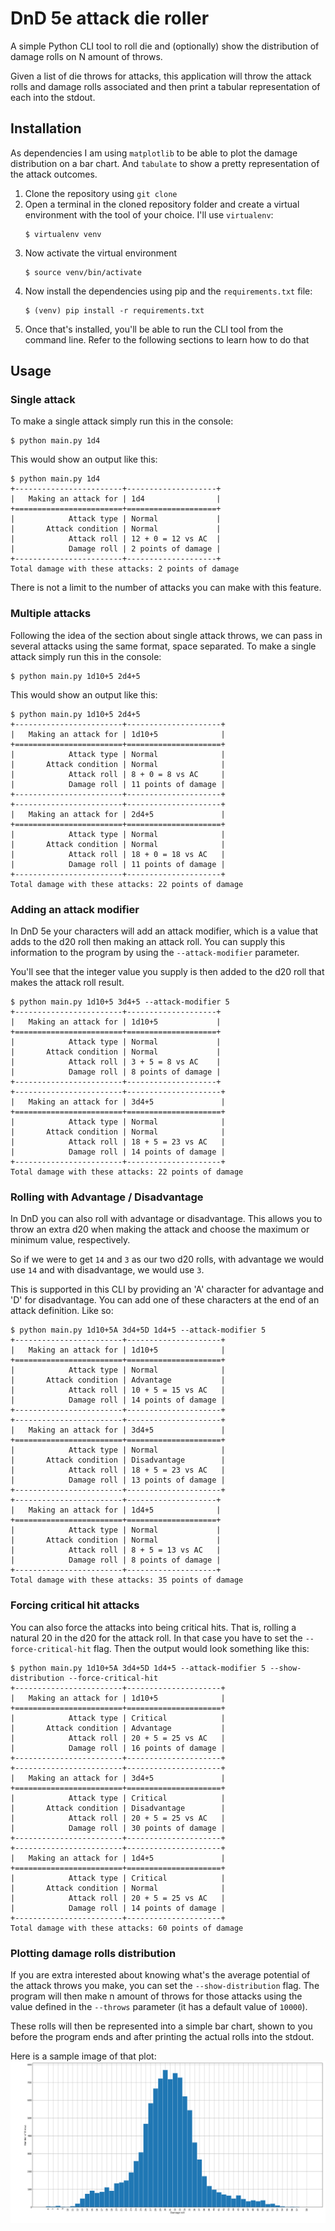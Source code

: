 # DnD 5e attack die roller
A simple Python CLI tool to roll die and (optionally) show the distribution of damage rolls on N amount of throws.

Given a list of die throws for attacks, this application will throw the attack rolls and damage rolls associated and then print a tabular representation of each into the stdout.

## Installation
As dependencies I am using `matplotlib` to be able to plot the damage distribution on a bar chart. And `tabulate` to show a pretty representation of the attack outcomes.

1. Clone the repository using `git clone`
2. Open a terminal in the cloned repository folder and create a virtual environment with the tool of your choice. I'll use `virtualenv`:
    ```shell
    $ virtualenv venv
    ```
3. Now activate the virtual environment
    ```shell
    $ source venv/bin/activate
    ```
4. Now install the dependencies using pip and the `requirements.txt` file:
    ```shell
    $ (venv) pip install -r requirements.txt
    ```
5. Once that's installed, you'll be able to run the CLI tool from the command line. Refer to the following sections to learn how to do that

## Usage
### Single attack
To make a single attack simply run this in the console:

```shell
$ python main.py 1d4
```

This would show an output like this:

```shell
$ python main.py 1d4
+------------------------+--------------------+
|   Making an attack for | 1d4                |
+========================+====================+
|            Attack type | Normal             |
|       Attack condition | Normal             |
|            Attack roll | 12 + 0 = 12 vs AC  |
|            Damage roll | 2 points of damage |
+------------------------+--------------------+
Total damage with these attacks: 2 points of damage
```

There is not a limit to the number of attacks you can make with this feature.

### Multiple attacks
Following the idea of the section about single attack throws, we can pass in several attacks using the same format, space separated.
To make a single attack simply run this in the console:

```shell
$ python main.py 1d10+5 2d4+5
```

This would show an output like this:

```shell
$ python main.py 1d10+5 2d4+5
+------------------------+---------------------+
|   Making an attack for | 1d10+5              |
+========================+=====================+
|            Attack type | Normal              |
|       Attack condition | Normal              |
|            Attack roll | 8 + 0 = 8 vs AC     |
|            Damage roll | 11 points of damage |
+------------------------+---------------------+
+------------------------+---------------------+
|   Making an attack for | 2d4+5               |
+========================+=====================+
|            Attack type | Normal              |
|       Attack condition | Normal              |
|            Attack roll | 18 + 0 = 18 vs AC   |
|            Damage roll | 11 points of damage |
+------------------------+---------------------+
Total damage with these attacks: 22 points of damage
```

### Adding an attack modifier
In DnD 5e your characters will add an attack modifier, which is a value that adds to the d20 roll then making an attack roll. You can supply this information to the program by using the `--attack-modifier` parameter.

You'll see that the integer value you supply is then added to the d20 roll that makes the attack roll result.

```shell
$ python main.py 1d10+5 3d4+5 --attack-modifier 5
+------------------------+--------------------+
|   Making an attack for | 1d10+5             |
+========================+====================+
|            Attack type | Normal             |
|       Attack condition | Normal             |
|            Attack roll | 3 + 5 = 8 vs AC    |
|            Damage roll | 8 points of damage |
+------------------------+--------------------+
+------------------------+---------------------+
|   Making an attack for | 3d4+5               |
+========================+=====================+
|            Attack type | Normal              |
|       Attack condition | Normal              |
|            Attack roll | 18 + 5 = 23 vs AC   |
|            Damage roll | 14 points of damage |
+------------------------+---------------------+
Total damage with these attacks: 22 points of damage
```

### Rolling with Advantage / Disadvantage
In DnD you can also roll with advantage or disadvantage. This allows you to throw an extra d20 when making the attack and choose the maximum or minimum value, respectively.

So if we were to get `14` and `3` as our two d20 rolls, with advantage we would use `14` and with disadvantage, we would use `3`. 

This is supported in this CLI by providing an 'A' character for advantage and 'D' for disadvantage. You can add one of these characters at the end of an attack definition. Like so:

```shell
$ python main.py 1d10+5A 3d4+5D 1d4+5 --attack-modifier 5
+------------------------+---------------------+
|   Making an attack for | 1d10+5              |
+========================+=====================+
|            Attack type | Normal              |
|       Attack condition | Advantage           |
|            Attack roll | 10 + 5 = 15 vs AC   |
|            Damage roll | 14 points of damage |
+------------------------+---------------------+
+------------------------+---------------------+
|   Making an attack for | 3d4+5               |
+========================+=====================+
|            Attack type | Normal              |
|       Attack condition | Disadvantage        |
|            Attack roll | 18 + 5 = 23 vs AC   |
|            Damage roll | 13 points of damage |
+------------------------+---------------------+
+------------------------+--------------------+
|   Making an attack for | 1d4+5              |
+========================+====================+
|            Attack type | Normal             |
|       Attack condition | Normal             |
|            Attack roll | 8 + 5 = 13 vs AC   |
|            Damage roll | 8 points of damage |
+------------------------+--------------------+
Total damage with these attacks: 35 points of damage
```

### Forcing critical hit attacks
You can also force the attacks into being critical hits. That is, rolling a natural 20 in the d20 for the attack roll. In that case you have to set the `--force-critical-hit` flag. Then the output would look something like this:

```shell
$ python main.py 1d10+5A 3d4+5D 1d4+5 --attack-modifier 5 --show-distribution --force-critical-hit
+------------------------+---------------------+
|   Making an attack for | 1d10+5              |
+========================+=====================+
|            Attack type | Critical            |
|       Attack condition | Advantage           |
|            Attack roll | 20 + 5 = 25 vs AC   |
|            Damage roll | 16 points of damage |
+------------------------+---------------------+
+------------------------+---------------------+
|   Making an attack for | 3d4+5               |
+========================+=====================+
|            Attack type | Critical            |
|       Attack condition | Disadvantage        |
|            Attack roll | 20 + 5 = 25 vs AC   |
|            Damage roll | 30 points of damage |
+------------------------+---------------------+
+------------------------+---------------------+
|   Making an attack for | 1d4+5               |
+========================+=====================+
|            Attack type | Critical            |
|       Attack condition | Normal              |
|            Attack roll | 20 + 5 = 25 vs AC   |
|            Damage roll | 14 points of damage |
+------------------------+---------------------+
Total damage with these attacks: 60 points of damage
```

### Plotting damage rolls distribution
If you are extra interested about knowing what's the average potential of the attack throws you make, you can set the `--show-distribution` flag. The program will then make n amount of throws for those attacks using the value defined in the `--throws` parameter (it has a default value of `10000`).

These rolls will then be represented into a simple bar chart, shown to you before the program ends and after printing the actual rolls into the stdout.

Here is a sample image of that plot:
![Bar plot of the damage roll distribution made using a series of attacks passed in as input](img/sample_damage_roll_distribution_1.png)
